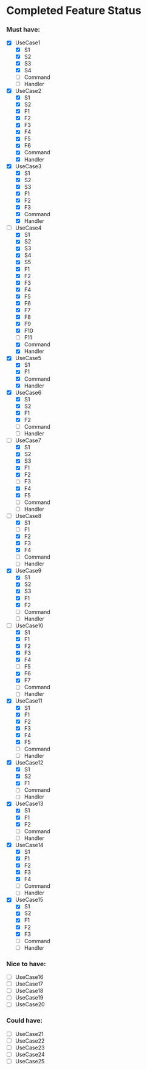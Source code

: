 ﻿
# Completed Feature Status

### Must have:
- [x] UseCase1
  - [x] S1
  - [x] S2
  - [x] S3
  - [x] S4
  - [ ] Command
  - [ ] Handler
- [x] UseCase2
  - [x] S1
  - [x] S2
  - [x] F1
  - [x] F2
  - [x] F3
  - [x] F4
  - [x] F5
  - [x] F6
  - [x] Command
  - [x] Handler
- [x] UseCase3
  - [x] S1
  - [x] S2
  - [x] S3
  - [x] F1
  - [x] F2
  - [x] F3
  - [x] Command
  - [x] Handler
- [ ] UseCase4
  - [x] S1
  - [x] S2
  - [x] S3
  - [x] S4
  - [x] S5
  - [x] F1
  - [x] F2
  - [x] F3
  - [x] F4
  - [x] F5
  - [x] F6
  - [x] F7
  - [x] F8
  - [x] F9
  - [x] F10
  - [ ] F11
  - [x] Command
  - [x] Handler
- [x] UseCase5
  - [x] S1
  - [x] F1
  - [x] Command
  - [x] Handler
- [x] UseCase6
  - [x] S1
  - [x] S2
  - [x] F1
  - [x] F2
  - [ ] Command
  - [ ] Handler
- [ ] UseCase7
  - [x] S1
  - [x] S2
  - [x] S3
  - [x] F1
  - [x] F2
  - [ ] F3
  - [x] F4
  - [x] F5
  - [ ] Command
  - [ ] Handler
- [ ] UseCase8
  - [x] S1
  - [ ] F1
  - [x] F2
  - [x] F3
  - [x] F4
  - [ ] Command
  - [ ] Handler
- [x] UseCase9
  - [x] S1
  - [x] S2
  - [x] S3
  - [x] F1
  - [x] F2
  - [ ] Command
  - [ ] Handler
- [ ] UseCase10
  - [x] S1
  - [x] F1
  - [x] F2
  - [x] F3
  - [x] F4
  - [ ] F5
  - [x] F6
  - [x] F7
  - [ ] Command
  - [ ] Handler
- [x] UseCase11
  - [x] S1
  - [x] F1
  - [x] F2
  - [x] F3
  - [x] F4
  - [x] F5
  - [ ] Command
  - [ ] Handler
- [x] UseCase12
  - [x] S1
  - [x] S2
  - [x] F1
  - [ ] Command
  - [ ] Handler
- [x] UseCase13
  - [x] S1
  - [x] F1
  - [x] F2
  - [ ] Command
  - [ ] Handler
- [x] UseCase14
  - [x] S1
  - [x] F1
  - [x] F2
  - [x] F3
  - [x] F4
  - [ ] Command
  - [ ] Handler
- [x] UseCase15
  - [x] S1
  - [x] S2
  - [x] F1
  - [x] F2
  - [x] F3
  - [ ] Command
  - [ ] Handler

### Nice to have:
- [ ] UseCase16
- [ ] UseCase17
- [ ] UseCase18
- [ ] UseCase19
- [ ] UseCase20

### Could have:
- [ ] UseCase21
- [ ] UseCase22
- [ ] UseCase23
- [ ] UseCase24
- [ ] UseCase25